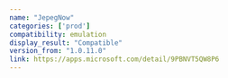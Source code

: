 ```yaml
---
name: "JepegNow"
categories: ['prod']
compatibility: emulation
display_result: "Compatible"
version_from: "1.0.11.0"
link: https://apps.microsoft.com/detail/9PBNVT5QW8P6
---
```

